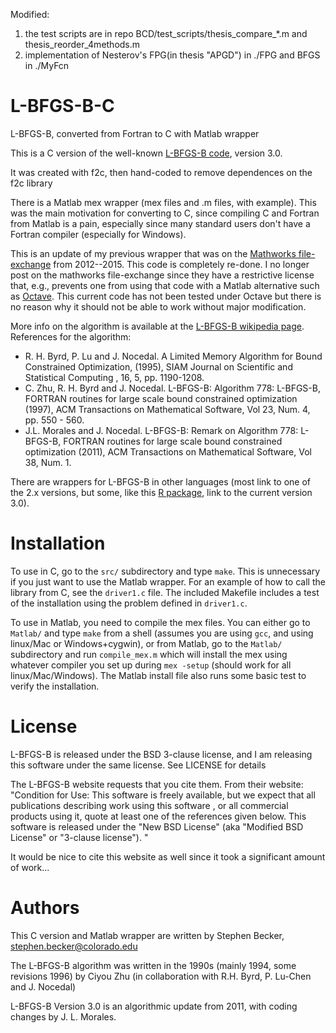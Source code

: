 Modified:
1) the test scripts are in repo BCD/test_scripts/thesis_compare_*.m 
and thesis_reorder_4methods.m
2) implementation of Nesterov's FPG(in thesis "APGD") in ./FPG and BFGS in ./MyFcn



# L-BFGS-B-C
L-BFGS-B, converted from Fortran to C with Matlab wrapper

This is a C version of the well-known [L-BFGS-B code](http://users.eecs.northwestern.edu/~nocedal/lbfgsb.html), version 3.0.

It was created with f2c, then hand-coded to remove dependences on the f2c library

There is a Matlab mex wrapper (mex files and .m files, with example). This was the main
motivation for converting to C, since compiling C and Fortran from Matlab is a pain,
especially since many standard users don't have a Fortran compiler (especially for Windows).

This is an update of my previous wrapper that was on the [Mathworks file-exchange](http://www.mathworks.com/matlabcentral/fileexchange/35104-lbfgsb--l-bfgs-b--mex-wrapper) from 2012--2015.  This code is completely re-done. I no longer post on the mathworks file-exchange since they have a restrictive license that, e.g., prevents one from using that code with a Matlab alternative such as [Octave](https://www.gnu.org/software/octave/). This current code has not been tested under Octave but there is no reason why it should not be able to work without major modification.


More info on the algorithm is available at the [L-BFGS-B wikipedia page](http://en.wikipedia.org/wiki/L-BFGS-B:_Optimization_subject_to_simple_bounds). References for the algorithm:

* R. H. Byrd, P. Lu and J. Nocedal. A Limited Memory Algorithm for Bound Constrained Optimization, (1995), SIAM Journal on Scientific and Statistical Computing , 16, 5, pp. 1190-1208.
* C. Zhu, R. H. Byrd and J. Nocedal. L-BFGS-B: Algorithm 778: L-BFGS-B, FORTRAN routines for large scale bound constrained optimization (1997), ACM Transactions on Mathematical Software, Vol 23, Num. 4, pp. 550 - 560.
* J.L. Morales and J. Nocedal. L-BFGS-B: Remark on Algorithm 778: L-BFGS-B, FORTRAN routines for large scale bound constrained optimization (2011), ACM Transactions on Mathematical Software, Vol 38, Num. 1.

There are wrappers for L-BFGS-B in other languages (most link to one of the 2.x versions, but some, like this [R package](http://cran.r-project.org/web/packages/lbfgsb3/), link to the current version 3.0).

# Installation

To use in C, go to the `src/` subdirectory and type `make`. This is unnecessary if you just want to use the Matlab wrapper. For an example of how to call the library from C, see the `driver1.c` file. The included Makefile includes a test of the installation using the problem defined in `driver1.c`.

To use in Matlab, you need to compile the mex files. You can either go to `Matlab/` and type `make` from a shell (assumes you are using `gcc`, and using linux/Mac or Windows+cygwin), or from Matlab, go to the `Matlab/` subdirectory and run `compile_mex.m` which will install the mex using whatever compiler you set up during `mex -setup` (should work for all linux/Mac/Windows). The Matlab install file also runs some basic test to verify the installation.

# License

L-BFGS-B is released under the BSD 3-clause license, and I am releasing this software under the same license. See LICENSE for details

The L-BFGS-B website requests that you cite them. From their website:
"Condition for Use: This software is freely available, but we expect that all publications describing  work using this software , or all commercial products using it, quote at least one of the references given below. This software is released under the "New BSD License" (aka "Modified BSD License" or "3-clause license"). "

It would be nice to cite this website as well since it took a significant amount of work...

# Authors
This C version and Matlab wrapper are written by Stephen Becker, stephen.becker@colorado.edu

The L-BFGS-B algorithm was written in the 1990s (mainly 1994, some revisions 1996) by Ciyou Zhu (in collaboration with R.H. Byrd, P. Lu-Chen and J. Nocedal)

L-BFGS-B Version 3.0 is an algorithmic update from 2011, with coding changes by J. L. Morales.

